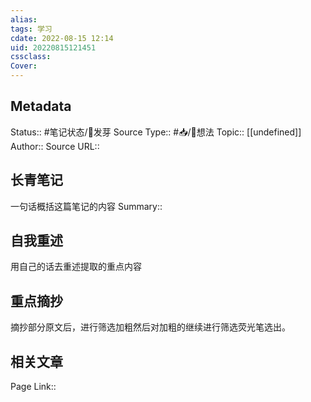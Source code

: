 ```yaml
---
alias: 
tags: 学习
cdate: 2022-08-15 12:14
uid: 20220815121451 
cssclass: 
Cover: 
---
```


## Metadata
Status::    #笔记状态/🌱发芽
Source Type::  #📥/💭想法 
Topic:: [[undefined]]
Author:: 
Source URL:: 

## 长青笔记
一句话概括这篇笔记的内容
Summary:: 

## 自我重述
用自己的话去重述提取的重点内容


## 重点摘抄
摘抄部分原文后，进行筛选加粗然后对加粗的继续进行筛选荧光笔选出。


## 相关文章
Page Link::  
